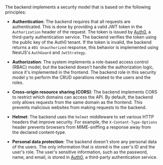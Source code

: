 The backend implements a security model that is based on the following principles:

- **Authentication**: The backend requires that all requests are authenticated. This is done by providing a valid JWT token in the `Authorization` header of the request. The token is issued by [Auth0](https://auth0.com/), a third-party authentication service. The backend verifies the token using the public key of the Auth0 tenant. If the token is invalid, the backend returns a `401 Unauthorized` response, this behavior is implemented using NestJS's `AuthGuard` and `JwtStrategy`.

- **Authorization**: The system implements a role-based access control (RBAC) model, but the backend doesn't handle the authorization logic, since it's implemented in the frontend. The backend role in this security model y to perform the CRUD operations related to the users and the roles.

- **Cross-origin resource sharing (CORS)**: The backend implements CORS to restrict which domains can access the API. By default, the backend only allows requests from the same domain as the frontend. This prevents malicious websites from making requests to the backend.

- **Helmet**: The backend uses the `helmet` middleware to set various HTTP headers that improve security. For example, the `X-Content-Type-Options` header prevents browsers from MIME-sniffing a response away from the declared content-type.

- **Personal data protection**: The backend doesn't store any personal data of the users. The only information that is stored is the user's ID and the user's role. The user's sensitive information, such as the password, name, and email, is stored in [Auth0](https://auth0.com/), a third-party authentication service.
